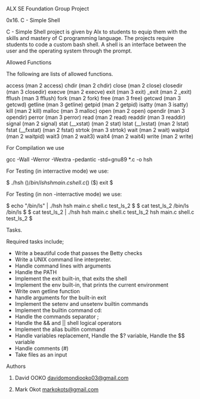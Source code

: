 ALX SE Foundation Group Project

0x16. C - Simple Shell

C - Simple Shell project is given by Alx to students to equip them with the skills and mastery of C programming language. The projects require students to code a custom bash shell. 
A shell is an interface between the user and the operating system through the prompt.

Allowed Functions

The following are lists of allowed functions.

access (man 2 access)
chdir (man 2 chdir)
close (man 2 close)
closedir (man 3 closedir)
execve (man 2 execve)
exit (man 3 exit)
_exit (man 2 _exit)
fflush (man 3 fflush)
fork (man 2 fork)
free (man 3 free)
getcwd (man 3 getcwd)
getline (man 3 getline)
getpid (man 2 getpid)
isatty (man 3 isatty)
kill (man 2 kill)
malloc (man 3 malloc)
open (man 2 open)
opendir (man 3 opendir)
perror (man 3 perror)
read (man 2 read)
readdir (man 3 readdir)
signal (man 2 signal)
stat (__xstat) (man 2 stat)
lstat (__lxstat) (man 2 lstat)
fstat (__fxstat) (man 2 fstat)
strtok (man 3 strtok)
wait (man 2 wait)
waitpid (man 2 waitpid)
wait3 (man 2 wait3)
wait4 (man 2 wait4)
write (man 2 write)

For Compilation we use

gcc -Wall -Werror -Wextra -pedantic -std=gnu89 *.c -o hsh

For Testing (in interractive mode) we use:

$ ./hsh
($) /bin/ls
hsh main.c shell.c
($)
($) exit
$

For Testing (in non -interractive mode) we use:

$ echo "/bin/ls" | ./hsh
hsh main.c shell.c test_ls_2
$
$ cat test_ls_2
/bin/ls
/bin/ls
$
$ cat test_ls_2 | ./hsh
hsh main.c shell.c test_ls_2
hsh main.c shell.c test_ls_2
$

Tasks.

Required tasks include;

- Write a beautiful code that passes the Betty checks
- Write a UNIX command line interpreter.
- Handle command lines with arguments
- Handle the PATH
- Implement the exit built-in, that exits the shell
- Implement the env built-in, that prints the current environment
- Write own getline function
- handle arguments for the built-in exit
- Implement the setenv and unsetenv builtin commands
- Implement the builtin command cd:
- Handle the commands separator ;
- Handle the && and || shell logical operators
- Implement the alias builtin command
- Handle variables replacement, Handle the $? variable, Handle the $$ variable
- Handle comments (#)
- Take files as an input

Authors 

 1. David OOKO davidomondiooko03@gmail.com

 2. Mark Okot markokots@gmail.com